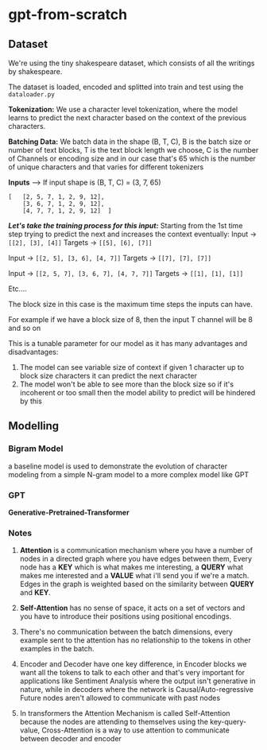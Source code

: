 # gpt-from-scratch

## Dataset
We're using the tiny shakespeare dataset, which consists of all the writings by shakespeare.

The dataset is loaded, encoded and splitted into train and test using the `dataloader.py`

**Tokenization:** We use a character level tokenization, where the model learns to predict the next character based on the context of the previous characters.

**Batching Data:** We batch data in the shape (B, T, C), B is the batch size or number of text blocks, T is the text block length we choose, C is the number of Channels or encoding size and in our case that's 65 which is the number of unique characters and that varies for different tokenizers

**Inputs** --> If input shape is (B, T, C) = (3, 7, 65) <br>
```
[   [2, 5, 7, 1, 2, 9, 12],
    [3, 6, 7, 1, 2, 9, 12],
    [4, 7, 7, 1, 2, 9, 12]  ]
```

***Let's take the training process for this input:***
Starting from the 1st time step trying to predict the next and increases the context eventually:
Input -> `[[2], [3], [4]]`
Targets -> `[[5], [6], [7]]`

Input -> `[[2, 5], [3, 6], [4, 7]]`
Targets -> `[[7], [7], [7]]`

Input -> `[[2, 5, 7], [3, 6, 7], [4, 7, 7]]`
Targets -> `[[1], [1], [1]]`

Etc....

The block size in this case is the maximum time steps the inputs can have.

For example if we have a block size of 8, then the input T channel will be 8 and so on

This is a tunable parameter for our model as it has many advantages and disadvantages:

1. The model can see variable size of context if given 1 character up to block size characters it can predict the next character
2. The model won't be able to see more than the block size so if it's incoherent or too small then the model ability to predict will be hindered by this


## Modelling

### Bigram Model
a baseline model is used to demonstrate the evolution of character modeling from a simple N-gram model to a more complex model like GPT

### GPT
**Generative-Pretrained-Transformer**



### Notes

1. **Attention** is a communication mechanism where you have a number of nodes in a directed graph where you have
edges between them, Every node has a **KEY** which is what makes me interesting, a **QUERY** what makes me interested and a **VALUE** what i'll send you if we're a match.
Edges in the graph is weighted based on the similarity between **QUERY** and **KEY**.

2. **Self-Attention** has no sense of space, it acts on a set of vectors and you have to introduce their positions using positional encodings.

3. There's no communication between the batch dimensions, every example sent to the attention has no relationship to the tokens in other examples in the batch.

4. Encoder and Decoder have one key difference, in Encoder blocks we want all the tokens to talk to each other and that's very important for applications like Sentiment Analysis where the output isn't generative in nature, while in decoders where the network is Causal/Auto-regressive Future nodes aren't allowed to communicate with past nodes

5. In transformers the Attention Mechanism is called Self-Attention because the nodes are attending to themselves using the key-query-value, Cross-Attention is a way to use attention to communicate between decoder and encoder

